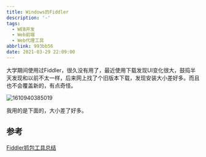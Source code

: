 ```yaml
---
title: Windows的Fiddler
description: '-'
tags:
  - WEB开发
  - Web前端
  - Web代理工具
abbrlink: 993bb56
date: 2021-03-29 22:09:00
---
```




大学期间使用过Fiddler，很久没有用了，最近使用下载发现UI变化很大，鼓捣半天发现和以前不太一样，后来网上找了个旧版本下载，发现安装大小差好多。而且也不会覆盖新的，有点奇怪。

![1610940385019](http://blog.cdn.ionluo.cn/blog/1610940385019.png)

我用的是下面的，大小差了好多。







## 参考

[Fiddler抓包工具总结](https://www.cnblogs.com/yyhh/p/5140852.html)